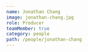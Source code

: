 ```yaml
---
name: Jonathan Chang
image: jonathan-chang.jpg
role: Producer
teamMember: true
category: people
path: /people/jonathan-chang
---
```


